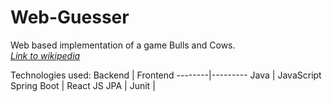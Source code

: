 # Web-Guesser

Web based implementation of a game Bulls and Cows.
*<br>[Link to wikipedia](https://en.wikipedia.org/wiki/Bulls_and_Cows)*

Technologies used:
Backend | Frontend
--------|---------
Java | JavaScript
Spring Boot | React JS
JPA |
Junit |
